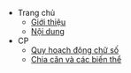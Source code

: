 - Trang chủ
    - [Giới thiệu](index.md)
    - [Nội dung](navigation.md)
- CP
    - [Quy hoạch động chữ số](CP/dp-digit.md)
    - [Chia căn và các biến thể](CP/sqrt-decomposition.md)